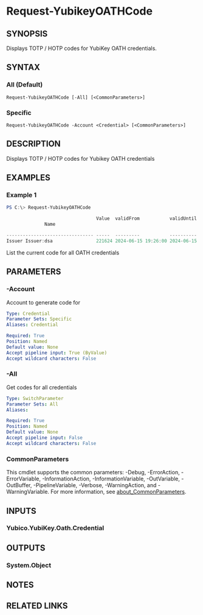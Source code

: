 ﻿---
external help file: powershellYK.dll-Help.xml
Module Name: powershellYK
online version:
schema: 2.0.0
---

# Request-YubikeyOATHCode

## SYNOPSIS
Displays TOTP / HOTP codes for YubiKey OATH credentials.

## SYNTAX

### All (Default)
```
Request-YubikeyOATHCode [-All] [<CommonParameters>]
```

### Specific
```
Request-YubikeyOATHCode -Account <Credential> [<CommonParameters>]
```

## DESCRIPTION
Displays TOTP / HOTP codes for Yubikey OATH credentials

## EXAMPLES

### Example 1
```powershell
PS C:\> Request-YubikeyOATHCode

                                 Value  validFrom           validUntil
              Name

-------------------------------- -----  ---------           ----------
Issuer Issuer:dsa                221624 2024-06-15 19:26:00 2024-06-15 19:26:30
```

List the current code for all OATH credentials

## PARAMETERS

### -Account
Account to generate code for

```yaml
Type: Credential
Parameter Sets: Specific
Aliases: Credential

Required: True
Position: Named
Default value: None
Accept pipeline input: True (ByValue)
Accept wildcard characters: False
```

### -All
Get codes for all credentials

```yaml
Type: SwitchParameter
Parameter Sets: All
Aliases:

Required: True
Position: Named
Default value: None
Accept pipeline input: False
Accept wildcard characters: False
```

### CommonParameters
This cmdlet supports the common parameters: -Debug, -ErrorAction, -ErrorVariable, -InformationAction, -InformationVariable, -OutVariable, -OutBuffer, -PipelineVariable, -Verbose, -WarningAction, and -WarningVariable. For more information, see [about_CommonParameters](http://go.microsoft.com/fwlink/?LinkID=113216).

## INPUTS

### Yubico.YubiKey.Oath.Credential

## OUTPUTS

### System.Object
## NOTES

## RELATED LINKS
